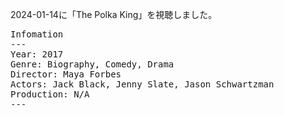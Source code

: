 
2024-01-14に「The Polka King」を視聴しました。

<pre>
Infomation
---
Year: 2017
Genre: Biography, Comedy, Drama
Director: Maya Forbes
Actors: Jack Black, Jenny Slate, Jason Schwartzman
Production: N/A
---
</pre>

